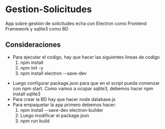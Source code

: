 # Gestion-Solicitudes
App sobre gestión de solicitudes echa con Electron como Frontend Framework y sqlite3 como BD 

## Consideraciones
* Para ejecutar el codigo, hay que hacer las siguientes lineas de codigo
  1. npm install
  2. npm init -y
  3. npm install electron --save-dev
- Luego configurar package.json para que en el script pueda comenzar con npm start. Como vamos a ocupar sqlite3, debemos hacer npm install sqlite3
- Para crear la BD hay que hacer node database.js 
- Para empaquetar la app primero debemos hacer:
  1. npm install --save-dev electron-builder
  2. Luego modificar el package.json
  3. npm run build